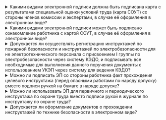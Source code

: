 <details>
<summary>Какими видами электронной подписи должна быть подписана карта с результатами специальной оценки условий труда (карта СОУТ) со стороны членов комиссии и экспертами, в случае её оформления в электронном виде?</summary>

Отчет о проведении специальной оценки условий труда специалистами организации, проводящей специальную оценку условий труда, может подписываться УКЭП или подписью типа «Госключ».

**Статьи 5 и 9, пункт 2 статьи 15 Федерального закона от 28.12.2013 N 426-ФЗ «О специальной оценке условий труда»**

[Ответ Роструда](https://онлайнинспекция.рф/questions/view?id=198491)

<br>

<br>

<br>

</details>


<details>
<summary>Какими видами электронной подписи может быть подписано ознакомление работника с картой СОУТ, в случае её оформления в электронном виде?</summary>

Работодатель, который ввёл электронный документооборот, может ознакомить работников с результатами специальной оценки условий труда (картой СОУТ) посредством электронной подписи, а также с документами на бумажном носителе.

Работник может использовать электронную подпись следующих видов:
- УКЭП,
- УНЭП,
- «Госключ»,
- ПЭП.

**Пункт 4 части 2 статьи 4 Федерального закона от 28.12.2013 № 426-ФЗ "О специальной оценке условий труда", статья 22.3 Трудового кодекса РФ**

[Ответ Роструда](https://онлайнинспекция.рф/questions/view?id=198491)

<br>

</details>


<details>
<summary>Допускается ли осуществлять регистрацию инструктажей по пожарной безопасности и инструктажей по электробезопасности для не электротехнического персонала с присвоением I группы по электробезопасности через систему КЭДО, и подписывать все необходимые для выполнения данного поручения документы с использованием УКЭП через систему для ведения КЭДО?</summary>

Да, допускается.

КЭДО не применяется только в части подписания документов, подтверждающих прохождение работником инструктажей по охране труда.

**Части 1-3 статьи 22.1, статьи 22.2 и 22.3 Трудового кодекса РФ**

[Ответ Роструда](https://онлайнинспекция.рф/questions/view?id=186143)

<br>

</details>

<details>
<summary>Можно ли подписать ЭП со стороны работника факт прохождения целевого инструктажа (перед опасными работами по наряду допуску) вместо подписи ручкой на бумаге в наряде допуске?</summary>

Да, можно.

Документы, для которых закон не устанавливает обязательность соблюдения письменной формы, могут быть подписаны простой электронной подписью.

Документы, подписанные квалифицированной электронной подписью, признаются электронными документами, равнозначными документу на бумажном носителе.

<warn>
Порядок применения электронных цифровых подписей необходимо закрепить локальным актом работодателя
</warn>

Согласно статье 6 Федерального закона от 06.04.2011 № 63-ФЗ «Об&nbsp;электронной подписи» информация в электронной форме, подписанная квалифицированной электронной подписью, признаётся электронным документом, равнозначным документу на бумажном носителе, подписанному собственноручной подписью, и может применяться в любых правоотношениях в соответствии с законодательством Российской Федерации, кроме случая, если федеральными законами или принимаемыми в соответствии с ними нормативными правовыми актами установлено требование о необходимости составления документа исключительно на бумажном носителе.

Информация в электронной форме, подписанная простой электронной подписью или неквалифицированной электронной подписью, признается электронным документом, равнозначным документу на бумажном носителе, подписанному собственноручной подписью, в случаях, установленных федеральными законами, принимаемыми в соответствии с ними нормативными правовыми актами или соглашением между участниками электронного взаимодействия.

Согласно пункта 66 Правил обучения по охране труда и проверки знания требований охраны труда, утвержденных постановлением Правительства РФ от 24.12.2021 № 2464 (далее – Правила), допускается проведение обучения работников требованиям охраны труда с использованием дистанционных технологий, предусматривающих обеспечение работников, проходящих обучение требованиям охраны труда, нормативными документами, учебно-методическими материалами и материалами для проведения проверки знания требований охраны труда, обмен информацией между работниками, проходящими обучение требованиям охраны труда, и лицами, проводящими обучение требованиям охраны труда, посредством системы электронного обучения, участие обучающихся в интернет-конференциях, вебинарах, а также администрирование процесса обучения требованиям охраны труда на основе использования компьютеров и информационно-телекоммуникационной сети Интернет.

Протокол проверки знания требований охраны труда работников может быть оформлен на бумажном носителе или в электронном виде и является свидетельством того, что работник прошёл соответствующее обучение по охране труда (п.&nbsp;92&nbsp;Правил).

Протокол проверки знания требований охраны труда работников подписывается председателем (заместителем председателя) и членами комиссии по проверке знания требований охраны труда. Допускается возможность ведения протокола проверки знания требований охраны труда работников в электронном виде с использованием электронной подписи или любого другого способа, позволяющего идентифицировать личность работника, в соответствии с законодательством Российской Федерации (п.&nbsp;93&nbsp;Правил).

**Статья 6 Федерального закона от 06.04.2011 № 63-ФЗ «Об&nbsp;электронной подписи»**

**Пункт 66 Правил обучения по охране труда и проверки знания требований охраны труда, утвержденных постановлением Правительства РФ от 24.12.2021 № 2464**

[Ответ Роструда](https://онлайнинспекция.рф/questions/view?id=179888)

<br>

</details>

<details>
<summary>Можно ли использовать ЭП для первичного и периодического инструктажа по охране труда вместо подписи рукой в журнале по инструктажу по охране труда?</summary>

Да, можно.

Документы, для которых закон не устанавливает обязательность соблюдения письменной формы, могут быть подписаны простой электронной подписью.

Документы, подписанные квалифицированной электронной подписью, признаются электронными документами, равнозначными документу на бумажном носителе.

<warn>
Порядок применения электронных цифровых подписей необходимо закрепить локальным актом работодателя
</warn>

Согласно статье 6 Федерального закона от 06.04.2011 № 63-ФЗ «Об&nbsp;электронной подписи» информация в электронной форме, подписанная квалифицированной электронной подписью, признаётся электронным документом, равнозначным документу на бумажном носителе, подписанному собственноручной подписью, и может применяться в любых правоотношениях в соответствии с законодательством Российской Федерации, кроме случая, если федеральными законами или принимаемыми в соответствии с ними нормативными правовыми актами установлено требование о необходимости составления документа исключительно на бумажном носителе.

Информация в электронной форме, подписанная простой электронной подписью или неквалифицированной электронной подписью, признается электронным документом, равнозначным документу на бумажном носителе, подписанному собственноручной подписью, в случаях, установленных федеральными законами, принимаемыми в соответствии с ними нормативными правовыми актами или соглашением между участниками электронного взаимодействия.

Согласно пункта 66 Правил обучения по охране труда и проверки знания требований охраны труда, утвержденных Постановлением Правительства РФ от 24.12.2021 № 2464 (далее – Правила), допускается проведение обучения работников требованиям охраны труда с использованием дистанционных технологий, предусматривающих обеспечение работников, проходящих обучение требованиям охраны труда, нормативными документами, учебно-методическими материалами и материалами для проведения проверки знания требований охраны труда, обмен информацией между работниками, проходящими обучение требованиям охраны труда, и лицами, проводящими обучение требованиям охраны труда, посредством системы электронного обучения, участие обучающихся в интернет-конференциях, вебинарах, а также администрирование процесса обучения требованиям охраны труда на основе использования компьютеров и информационно-телекоммуникационной сети Интернет.

Протокол проверки знания требований охраны труда работников может быть оформлен на бумажном носителе или в электронном виде и является свидетельством того, что работник прошёл соответствующее обучение по охране труда (п.&nbsp;92&nbsp;Правил).

Протокол проверки знания требований охраны труда работников подписывается председателем (заместителем председателя) и членами комиссии по проверке знания требований охраны труда. Допускается возможность ведения протокола проверки знания требований охраны труда работников в электронном виде с использованием электронной подписи или любого другого способа, позволяющего идентифицировать личность работника, в соответствии с законодательством Российской Федерации (п.&nbsp;93&nbsp;Правил).

**Статья 6 Федерального закона от 06.04.2011 № 63-ФЗ «Об&nbsp;электронной подписи»**

**Пункт 66 Правил обучения по охране труда и проверки знания требований охраны труда, утвержденных Постановлением Правительства РФ от 24.12.2021 № 2464**

[Ответ Роструда](https://онлайнинспекция.рф/questions/view?id=179888)

<br>

</details>

<details>
<summary>Допускается ли оформление документов о прохождении инструктажей по технике безопасности в электронном виде?</summary>

Оформление документов, подтверждающих прохождение работником инструктажей по охране труда, в том числе лично подписываемых работником, не может быть переведено в электронный вид.

**Часть 3 статьи 22.1 Трудового кодекса РФ**

<br>

</details>
